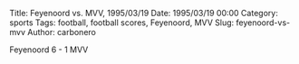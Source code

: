 Title: Feyenoord vs. MVV, 1995/03/19
Date: 1995/03/19 00:00
Category: sports
Tags: football, football scores, Feyenoord, MVV
Slug: feyenoord-vs-mvv
Author: carbonero


Feyenoord 6 - 1 MVV
